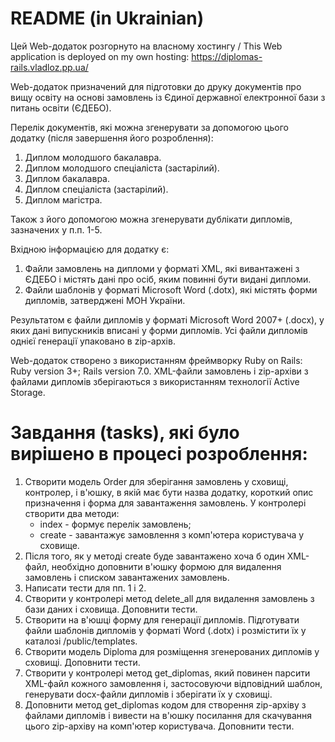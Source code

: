 # README (in Ukrainian)

Цей Web-додаток розгорнуто на власному хостингу /
This Web application is deployed on my own hosting: https://diplomas-rails.vladloz.pp.ua/

Web-додаток призначений для підготовки до друку документів про вищу освіту на основі замовлень із Єдиної державної електронної бази з питань освіти (ЄДЕБО).

Перелік документів, які можна згенерувати за допомогою цього додатку (після завершення його розроблення):
1. Диплом молодшого бакалавра.
2. Диплом молодшого спеціаліста (застарілий).
3. Диплом бакалавра.
4. Диплом спеціаліста (застарілий).
5. Диплом магістра.

Також з його допомогою можна згенерувати дублікати дипломів, зазначених у п.п. 1-5.

Вхідною інформацією для додатку є:
1. Файли замовлень на дипломи у форматі XML, які вивантажені з ЄДЕБО і містять дані про осіб, яким повинні бути видані дипломи.
2. Файли шаблонів у форматі Microsoft Word (.dotx), які містять форми дипломів, затверджені МОН України.  

Результатом є файли дипломів у форматі Microsoft Word 2007+ (.docx), у яких дані випускників вписані у форми дипломів.
Усі файли дипломів однієї генерації упаковано в zip-архів.

Web-додаток створено з використанням фреймворку Ruby on Rails: 
Ruby version 3+; Rails version 7.0.
XML-файли замовлень і zip-архіви з файлами дипломів зберігаються 
з використанням технології Active Storage.

# Завдання (tasks), які було вирішено в процесі розроблення:

1. Створити модель Order для зберігання замовлень у сховищі, контролер, і в'юшку, в якій має бути назва додатку, короткий опис призначення і форма для завантаження замовлень. У контролері створити два методи: 
   - index - формує перелік замовлень;
   - create - завантажує замовлення з комп'ютера користувача у сховище.
2. Після того, як у методі create буде завантажено хоча б один XML-файл, необхідно доповнити в'юшку формою для видалення замовлень і списком завантажених замовлень.
3. Написати тести для пп. 1 і 2. 
4. Створити у контролері метод delete_all для видалення замовлень з бази даних і сховища. Доповнити тести.
5. Створити на в'юшці форму для генерації дипломів. Підготувати файли шаблонів дипломів у форматі Word (.dotx) і розмістити їх у каталозі /public/templates.
6. Створити модель Diploma для розміщення згенерованих дипломів у сховищі. Доповнити тести.
7. Створити у контролері метод get_diplomas, який повинен парсити XML-файл кожного замовлення і, застосовуючи відповідний шаблон, генерувати docx-файли дипломів і зберігати їх у cховищі.
8. Доповнити метод get_diplomas кодом для створення zip-архіву з файлами дипломів і вивести на в'юшку посилання для скачування цього zip-архіву на комп'ютер користувача. Доповнити тести.
